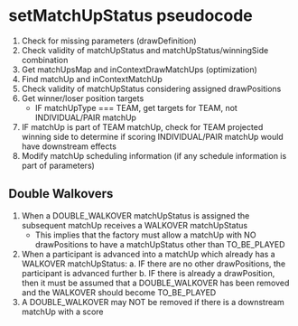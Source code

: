 # setMatchUpStatus pseudocode

1. Check for missing parameters (drawDefinition)
2. Check validity of matchUpStatus and matchUpStatus/winningSide combination
3. Get matchUpsMap and inContextDrawMatchUps (optimization)
4. Find matchUp and inContextMatchUp
5. Check validity of matchUpStatus considering assigned drawPositions
6. Get winner/loser position targets
   - IF matchUpType === TEAM, get targets for TEAM, not INDIVIDUAL/PAIR matchUp
7. IF matchUp is part of TEAM matchUp, check for TEAM projected winning side to determine if scoring INDIVIDUAL/PAIR matchUp would have downstream effects
8. Modify matchUp scheduling information (if any schedule information is part of parameters)

## Double Walkovers

1. When a DOUBLE_WALKOVER matchUpStatus is assigned the subsequent matchUp receives a WALKOVER matchUpStatus
   - This implies that the factory must allow a matchUp with NO drawPositions to have a matchUpStatus other than TO_BE_PLAYED
2. When a participant is advanced into a matchUp which already has a WALKOVER matchUpStatus:
   a. IF there are no other drawPositions, the participant is advanced further
   b. IF there is already a drawPosition, then it must be assumed that a DOUBLE_WALKOVER has been removed and the WALKOVER should become TO_BE_PLAYED
3. A DOUBLE_WALKOVER may NOT be removed if there is a downstream matchUp with a score
